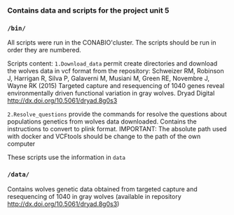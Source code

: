 ### Contains data and scripts for the project unit 5


### `/bin/`
All scripts were run in the CONABIO'cluster. The scripts should be run in order they are numbered. 

Scripts content: 
`1.Download_data` permit create directories and download the wolves data in vcf format from the repository: Schweizer RM, Robinson J, Harrigan R, Silva P, Galaverni M, Musiani M, Green RE, Novembre J, Wayne RK (2015) Targeted capture and resequencing of 1040 genes reveal environmentally driven functional variation in gray wolves. Dryad Digital http://dx.doi.org/10.5061/dryad.8g0s3

`2.Resolve_questions` provide the commands for resolve the questions about populations genetics from wolves data downloaded. Contains the instructions to convert to plink format. IMPORTANT: The absolute path used with docker and VCFtools should be change to the path of the own computer 

These scripts use the information in `data`

### `/data/` 
Contains wolves genetic data obtained from targeted capture and resequencing of 1040 in gray wolves (available in repository http://dx.doi.org/10.5061/dryad.8g0s3)
